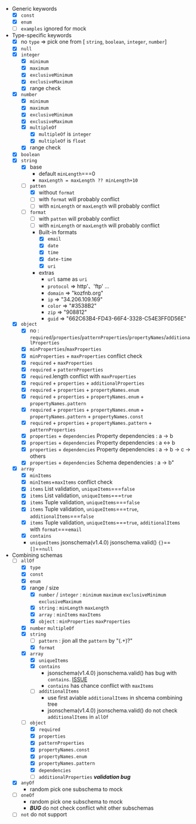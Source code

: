 - Generic keywords
    - [x] `const`
    - [x] `enum`
    - [ ] `examples` ignored for mock

- Type-specific keywords
    - [x] no `type` => pick one from [ `string`, `boolean`, `integer`, `number`]
    - [x] `null`
    - [x] `integer`
        - [x] `minimum`
        - [x] `maximum`
        - [x] `exclusiveMinimum`
        - [x] `exclusiveMaximum`
        - [x] range check
    - [x] `number`
        - [x] `minimum`
        - [x] `maximum`
        - [x] `exclusiveMinimum`
        - [x] `exclusiveMaximum`
        - [x] `multipleOf`
            - [x] `multipleOf` is `integer`
            - [x] `multipleOf` is `float`
        - [x] range check
    - [x] `boolean`
    - [x] `string`
        - [x] base
            - default `minLength`===0
            - `maxLength = maxLength ?? minLength+10`
        - [ ] `patten`
            - [x] without `format`
            - [ ] with `format` will probably conflict
            - [ ] with `minLength` or `maxLength` will probably conflict
        - [ ] `format`
            - [ ] with `patten` will probably conflict
            - [ ] with `minLength` or `maxLength` will probably conflict
            - Built-in formats
                - [x] `email`
                - [x] `date`
                - [x] `time`
                - [x] `date-time`
                - [x] `uri`
            - extras
                - `url` same as `uri`
                - `protocol` => http'、'ftp' ...
                - `domain` => "kozfnb.org"
                - `ip` => "34.206.109.169"
                - `color` => "#3538B2"
                - `zip` => "908812"
                - `guid` => "662C63B4-FD43-66F4-3328-C54E3FF0D56E"
    - [x] `object`
        - [x] no : `required`/`properties`/`patternProperties`/`propertyNames`/`additionalProperties`
        - [x] `minProperties`/`maxProperties`
        - [x] `minProperties` + `maxProperties` conflict check
        - [x] `required` + `maxProperties`
        - [x] `required` + `patternProperties`
        - [x] `required`.length conflict with `maxProperties`
        - [x] `required` + `properties` + `additionalProperties`
        - [x] `required` + `properties` + `propertyNames.enum`
        - [x] `required` + `properties` + `propertyNames.enum` + `propertyNames.pattern`
        - [x] `required` + `properties` + `propertyNames.enum` + `propertyNames.pattern` + `propertyNames.const`
        - [x] `required` + `properties` + `propertyNames.pattern` + `patternProperties`
        - [x] `properties` + `dependencies` Property dependencies : a -> b
        - [x] `properties` + `dependencies` Property dependencies : a <-> b
        - [x] `properties` + `dependencies` Property dependencies : a -> b -> c -> others
        - [x] `properties` + `dependencies` Schema dependencies : a -> b"
    - [x] `array`
        - [x] `minItems`
        - [x] `minItems`+`maxItems` conflict check
        - [x] `items` List validation, `uniqueItems`===`false`
        - [x] `items` List validation, `uniqueItems`===`true`
        - [x] `items` Tuple validation, `uniqueItems`===`false`
        - [x] `items` Tuple validation, `uniqueItems`===`true`, `additionalItems`===`false`
        - [x] `items` Tuple validation, `uniqueItems`===`true`, `additionalItems` with `format`===`email`
        - [x] `contains`
        - `uniqueItems` jsonschema(v1.4.0) jsonschema.valid()  `{}`==`[]`==`null`

- Combining schemas
    - [ ] `allOf`
        - [x] `type`
        - [x] `const`
        - [x] `enum`
        - [x] range / size
            - [x] `number` / `integer` : `minimum` `maximum` `exclusiveMinimum` `exclusiveMaximum`
            - [x] `string` : `minLength` `maxLength`
            - [x] `array` : `minItems` `maxItems`
            - [x] `object` : `minProperties` `maxProperties`
        - [x] `number` `multipleOf`
        - [x] `string`
            - [ ] `pattern` : jion all the `pattern` by "(.+)?"
            - [x] `format`
        - [x] `array`
            - [x] `uniqueItems`
            - [x] `contains`
                - jsonschema(v1.4.0) jsonschema.valid() has bug with `contains`.  [ISSUE](https://github.com/tdegrunt/jsonschema/issues/323)
                - `contains` has chance conflict with `maxItems`
            - [ ] `additionalItems`
                - use first aviable `additionalItems` in shcema combining tree
                - jsonschema(v1.4.0) jsonschema.valid() do not check `additionalItems` in `allOf`
        - [ ]  `object`
            - [x] `required`
            - [x] `properties`
            - [x] `patternProperties`
            - [x] `propertyNames.const`
            - [x] `propertyNames.enum`
            - [x] `propertyNames.pattern`
            - [x] `dependencies`
            - [ ] `additionalProperties`  ***validation bug***
    - [x] `anyOf`
        - random pick one subschema to mock
    - [ ] `oneOf`
        - random pick one subschema to mock
        - ***BUG*** do not check conflict whit other subschemas
    - [ ] `not` do not support
